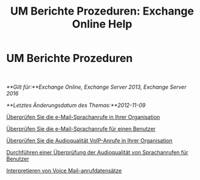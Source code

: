 ﻿---
title: 'UM Berichte Prozeduren: Exchange Online Help'
TOCTitle: UM Berichte Prozeduren
ms:assetid: 5b58a2ed-3780-4a0e-87f6-e19e6e49640c
ms:mtpsurl: https://technet.microsoft.com/de-de/library/JJ851066(v=EXCHG.150)
ms:contentKeyID: 50554834
ms.date: 05/23/2018
mtps_version: v=EXCHG.150
ms.translationtype: MT
---

# UM Berichte Prozeduren

 

_**Gilt für:**Exchange Online, Exchange Server 2013, Exchange Server 2016_

_**Letztes Änderungsdatum des Themas:**2012-11-09_

[Überprüfen Sie die e-Mail-Sprachanrufe in Ihrer Organisation](review-the-voice-mail-calls-in-your-organization-exchange-2013-help.md)

[Überprüfen Sie die e-Mail-Sprachanrufe für einen Benutzer](review-the-voice-mail-calls-for-a-user-exchange-2013-help.md)

[Überprüfen Sie die Audioqualität VoIP-Anrufe in Ihrer Organisation](investigate-the-audio-quality-of-voice-calls-in-your-organization-exchange-2013-help.md)

[Durchführen einer Überprüfung der Audioqualität von Sprachanrufen für Benutzer](investigate-the-audio-quality-of-voice-calls-for-a-user-exchange-2013-help.md)

[Interpretieren von Voice Mail-anrufdatensätze](interpret-voice-mail-call-records-exchange-2013-help.md)

